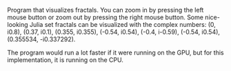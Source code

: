Program that visualizes fractals. You can zoom in by pressing the left mouse button or zoom out by pressing the right mouse button.
Some nice-looking Julia set fractals can be visualized with the complex numbers: (0, i0.8), (0.37, i0.1), (0.355, i0.355),
(-0.54, i0.54), (-0.4, i-0.59), (-0.54, i0.54), (0.355534, -i0.337292).

The program would run a lot faster if it were running on the GPU, but for this implementation, it is running on the CPU.
